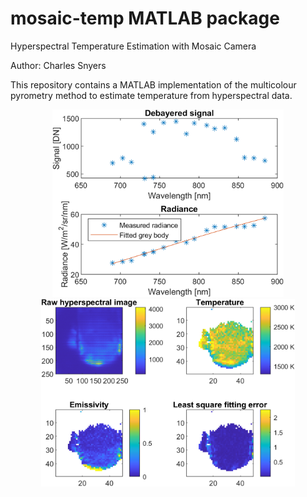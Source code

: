 # mosaic-temp MATLAB package
Hyperspectral Temperature Estimation with Mosaic Camera

Author: Charles Snyers

This repository contains a MATLAB implementation of the multicolour pyrometry method to estimate temperature from hyperspectral data. 

<div style="text-align: center;">
<img src="figures/radianceplot_precitec.png" height="300"> <img src="figures/fullplot_precitec.png" height="300">
</div>
